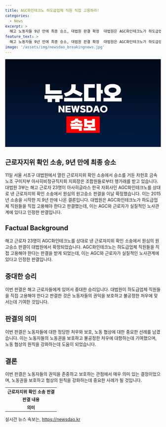 ```yaml
---
title: AGC화인테크노 하도급업체 직원 직접 고용하라!
categories:
  - News
excerpt: >
  해고 노동자들 9년 만에 최종 승소, 대법원 판결 확정  대법원은 AGC화인테크노가 하도급업체 직원들을 직접 고용해야 한다는 판결을 내렸다. 이는 해고 근로자 23명이 아사히글라스(AGC화인테크노)를 상대로 제기한 근로자지위 확인 소송에서의 판결으로, 9년을 거쳐 드디어 결론을 내렸다. AGC가 GTS 소속 근로자들을 직접 고용할 의무가 있는 것으로 판단되었으며, 이는 근로자들의 실질적인 노사관계가 있다는 대법원의 판단에 따른 것이다. GTS 근로자들은 AGC화인테크노의 글라스 기판 제조 사업에 실질적으로 편입되었고, 이로써 근로자들의 손을 들어준 1·2심 재판부의 결정이 대법원에서도 확정되었다. AGC화인테크노는 GTS 근로자들의 작업·휴게시간과 휴가에 영향을 미치는 등 근로자들에게 직접적인 지시를 내렸다는 주장이 받아들여졌다.
feature_text: >
  해고 노동자들 9년 만에 최종 승소, 대법원 판결 확정  대법원은 AGC화인테크노가 하도급업체 직원들을 직접 고용해야 한다는 판결을 내렸다. 이는 해고 근로자 23명이 아사히글라스(AGC화인테크노)를 상대로 제기한 근로자지위 확인 소송에서의 판결으로, 9년을 거쳐 드디어 결론을 내렸다. AGC가 GTS 소속 근로자들을 직접 고용할 의무가 있는 것으로 판단되었으며, 이는 근로자들의 실질적인 노사관계가 있다는 대법원의 판단에 따른 것이다. GTS 근로자들은 AGC화인테크노의 글라스 기판 제조 사업에 실질적으로 편입되었고, 이로써 근로자들의 손을 들어준 1·2심 재판부의 결정이 대법원에서도 확정되었다. AGC화인테크노는 GTS 근로자들의 작업·휴게시간과 휴가에 영향을 미치는 등 근로자들에게 직접적인 지시를 내렸다는 주장이 받아들여졌다.
image: '/assets/img/newsdao_breakingnews.jpg'
---
```


<p><img src="/assets/img/newsdao_breakingnews.jpg" alt="ontimetimes 속보" /></p>

<h2>근로자지위 확인 소송, 9년 만에 최종 승소</h2>

<p data-ke-size="size16">11일 서울 서초구 대법원에서 열린 근로자지위 확인 소송에서 승소를 거둔 차헌호 금속노조 구미지부 아사히비정규직지회 지회장은 조합원들로부터 헹가래를 받고 있습니다. 대법원 3부는 해고 근로자 23명이 아사히글라스 한국 자회사인 AGC화인테크노를 상대로 낸 근로자지위 확인 소송에서 원심의 원고승소 판결을 이날 확정했습니다. 이는 2015년 소송을 시작한 지 9년 만에 나온 결론입니다. 대법원은 AGC화인테크노가 하도급업체 직원들을 직접 고용해야 한다고 판결했는데, 이는 AGC와 근로자가 실질적인 노사관계에 있다고 인정한 판결입니다.</p>

<h2>Factual Background</h2>

<p data-ke-size="size16">해고 근로자 23명이 AGC화인테크노를 상대로 낸 근로자지위 확인 소송에서 원심의 원고승소 판결이 대법원에서 확정되었습니다. AGC화인테크노는 하도급업체 직원들을 직접 고용해야 한다는 판결을 받게 되었는데, 이는 AGC와 근로자가 실질적인 노사관계에 있다고 인정한 판결입니다.</p>

<h2>중대한 승리</h2>

<p data-ke-size="size16">이번 판결은 해고 근로자들에게 있어서 중대한 승리입니다. 대법원이 하도급업체 직원들을 직접 고용해야 한다고 판결한 것은 노동자들의 권익을 보호하고 불공정한 처우에 맞서는데 기여한 것입니다.</p>

<h2>판결의 의미</h2>

<p data-ke-size="size16">이번 판결은 노동자들에 대한 정당한 처우와 보호, 노동 협상에 대한 중요한 선례를 남겼습니다. 이는 노동자들의 노동권을 보호하고 불공정한 처우에 대항하는데 기여했으며, 노동 협상의 원칙을 강화하는데 도움이 되었습니다.</p>

<h2>결론</h2>

<p data-ke-size="size16">이번 판결은 노동자들의 권익을 존중하고 보호하는 관점에서 매우 의미 있는 결정이었으며, 노동권을 보호하고 협상의 원칙을 강화하는데 중요한 사례가 될 것입니다.</p>

<table>
    <tr>
        <td style="text-align: center; height: 17px;"><b>근로자지위 확인 소송 판결</b></td>
    </tr>
    <tr>
        <td style="text-align: center; height: 17px;"><b>판결 내용</b></td>
    </tr>
    <tr>
        <td style="text-align: center; height: 17px;"><b>의미</b></td>
    </tr>
</table>
실시간 뉴스 속보는, <a href="https://newsdao.kr" rel="dofollow">https://newsdao.kr</a>


